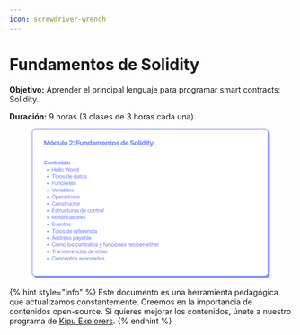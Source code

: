 ```yaml
---
icon: screwdriver-wrench
---
```


# Fundamentos de Solidity

**Objetivo:** Aprender el principal lenguaje para programar smart contracts: Solidity.&#x20;

**Duración:** 9 horas (3 clases de 3 horas cada una).

<figure><img src="../../.gitbook/assets/EDP_mod2.png" alt=""><figcaption></figcaption></figure>

{% hint style="info" %}
Este documento es una herramienta pedagógica que actualizamos constantemente. Creemos en la importancia de contenidos open-source. Si quieres mejorar los contenidos, únete a nuestro programa de [Kipu Explorers](../../contribuye/kipu-explorer.md).
{% endhint %}
